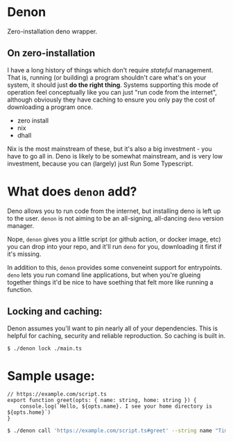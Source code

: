 # Denon

Zero-installation deno wrapper.


## On zero-installation

I have a long history of things which don't require _stateful_ management. That is, running (or building) a program shouldn't care what's on your system, it should just **do the right thing**. Systems supporting this mode of operation feel conceptually like you can just "run code from the internet", although obviously they have caching to ensure you only pay the cost of downloading a program once.

 - zero install
 - nix
 - dhall

Nix is the most mainstream of these, but it's also a big investment - you have to go all in. Deno is likely to be somewhat mainstream, and is very low investment, because you can (largely) just Run Some Typescript.

# What does `denon` add?

Deno allows you to run code from the internet, but installing deno is left up to the user. `denon` is not aiming to be an all-signing, all-dancing `deno` version manager.

Nope, `denon` gives you a little script (or github action, or docker image, etc) you can drop into your repo, and it'll run `deno` for you, downloading it first if it's missing.

In addition to this, `denon` provides some conveneint support for entrypoints. `deno` lets you run comand line applications, but when you're glueing together things it'd be nice to have soething that felt more like running a function.

## Locking and caching:

Denon assumes you'll want to pin nearly all of your dependencies. This is helpful for caching, security and reliable reproduction. So caching is built in.

```
$ ./denon lock ./main.ts
```

# Sample usage:

```
// https://example.com/script.ts
export function greet(opts: { name: string, home: string }) {
	console.log(`Hello, ${opts.name}. I see your home directory is ${opts.home}`)
}
```

```bash
$ ./denon call 'https://example.com/script.ts#greet' --string name "Tim" --env home HOME
```
